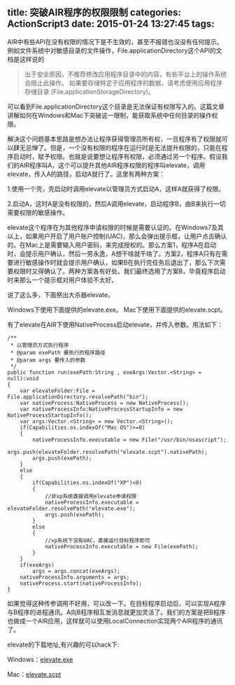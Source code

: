 title: 突破AIR程序的权限限制
categories: ActionScript3
date: 2015-01-24 13:27:45
tags:
---
AIR中有些API在没有权限的情况下是不生效的，甚至不报错也没没有任何提示。例如文件系统中对敏感目录的文件操作，File.applicationDirectory这个API的文档是这样说的

> 出于安全原因，不推荐修改应用程序目录中的内容，有些平台上的操作系统会阻止此操作。
如果要存储特定于应用程序的数据，请考虑使用应用程序存储目录 (File.applicationStorageDirectory)。

可以看到File.applicationDirectory这个目录是无法保证有权限写入的。这篇文章讲解如何在Windows和Mac下突破这一限制，能获取系统中任何目录的操作权限。

<!--more-->

解决这个问题基本思路是想办法让程序获得管理员所有权，一旦程序有了权限就可以肆无忌惮了。但是，一个没有权限的程序在运行时是无法提升权限的，只能在程序启动时，赋予权限。也就是说要想让程序有权限，必须通过另一个程序。假设我们的AIR程序叫A，这个可以提升其他AIR程序权限的程序叫elevate，调用elevate，传入A的路径，启动A就行了。这里有两种方案：

1.使用一个壳，壳启动时调用elevate以管理员方式启动A，这样A就获得了权限。

2.启动A，这时A是没有权限的，然后A调用elevate，启动程序B，由B来执行一切需要权限的敏感操作。

elevate这个程序在为其他程序申请权限的时候是需要认证的。在Windows7及其以上，如果用户开启了用户账户控制(UAC)，那么会弹出提示框，让用户点击确认的。在Mac上是需要输入用户密码，来完成授权的。那么方案1，程序A在启动时，会提示用户确认，然后一劳永逸，A想干啥就干啥了。方案2，程序A只有在需要进行敏感操作时就会提示用户确认，如果B在执行完任务后退出了，那么下次需要权限时又得确认了。两种方案各有好处。我们最终选用了方案B，毕竟程序启动时来那么一个提示框对用户体验不太好。

说了这么多，下面祭出大杀器elevate。

Windows下使用下面提供的elevate.exe。
Mac下使用下面提供的elevate.scpt。

有了elevate在AIR下使用NativeProcess启动elevate，并传入参数。用法如下：

	/**
	 * 以管理员方式执行程序
	 * @param exePath 要执行的程序路径
	 * @param args 要传入的参数
	 */
	public function run(exePath:String , exeArgs:Vector.<String> = null):void
	{
		var elevateFolder:File = File.applicationDirectory.resolvePath("bin");
		var nativeProcess:NativeProcess = new NativeProcess();
		var nativeProcessInfo:NativeProcessStartupInfo = new NativeProcessStartupInfo();
		var args:Vector.<String> = new Vector.<String>();
		if(Capabilities.os.indexOf("Mac OS")>=0)
		{
			nativeProcessInfo.executable = new File("/usr/bin/osascript");
			args.push(elevateFolder.resolvePath("elevate.scpt").nativePath);
			args.push(exePath);
		}
		else
		{
			if(Capabilities.os.indexOf("XP")<0)
			{
				//非xp系统直接调用elevate申请权限
				nativeProcessInfo.executable = elevateFolder.resolvePath("elevate.exe");
				args.push(exePath);
			}
			else
			{
				//xp系统下没有UAC，直接运行目标程序即可
				nativeProcessInfo.executable = new File(exePath);
			}
		}
		if(exeArgs)
			args = args.concat(exeArgs);
		nativeProcessInfo.arguments = args;
		nativeProcess.start(nativeProcessInfo);
	}

如果觉得这种传参调用不好用，可以改一下。在目标程序启动后，可以实现A程序与B程序的进程通讯。A向B程序相互发消息就更加灵活了。我们的方案是把B程序也做成一个AIR应用，这样就可以使用LocalConnection实现两个AIR程序的通讯了。


elevate的下载地址,有兴趣的可以hack下:

Windows：[elevate.exe](http://xzper.qiniudn.com/2015/01/elevate.zip)

Mac：[elevate.scpt](http://xzper.qiniudn.com/2015/01/elevate.scpt)